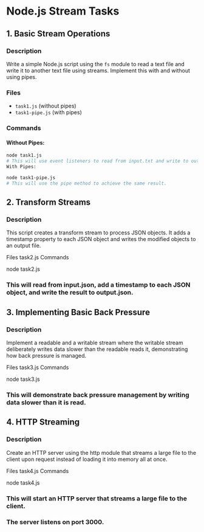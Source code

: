 # Node.js Stream Tasks

## 1. Basic Stream Operations

### Description

Write a simple Node.js script using the `fs` module to read a text file and write it to another text file using streams. Implement this with and without using pipes.

### Files

- `task1.js` (without pipes)
- `task1-pipe.js` (with pipes)

### Commands

#### Without Pipes:

```bash
node task1.js
# This will use event listeners to read from input.txt and write to output.txt.
With Pipes:

node task1-pipe.js
# This will use the pipe method to achieve the same result.

```

## 2. Transform Streams

### Description

This script creates a transform stream to process JSON objects. It adds a timestamp property to each JSON object and writes the modified objects to an output file.

Files
task2.js
Commands

node task2.js

### This will read from input.json, add a timestamp to each JSON object, and write the result to output.json.

## 3. Implementing Basic Back Pressure

### Description

Implement a readable and a writable stream where the writable stream deliberately writes data slower than the readable reads it, demonstrating how back pressure is managed.

Files
task3.js
Commands

node task3.js

### This will demonstrate back pressure management by writing data slower than it is read.

## 4. HTTP Streaming

### Description

Create an HTTP server using the http module that streams a large file to the client upon request instead of loading it into memory all at once.

Files
task4.js
Commands

node task4.js

### This will start an HTTP server that streams a large file to the client.

### The server listens on port 3000.
